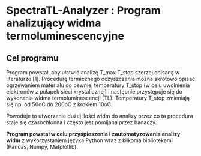 # SpectraTL-Analyzer : Program analizujący widma termoluminescencyjne 

## Cel programu

Program powstał, aby ułatwić analizę T_max T_stop szerzej opisaną w literaturze [1]. Procedurę termicznego oczyszczania można skrótowo opisać ogrzewaniem materiału do pewniej temperatury T_stop (w celu uwolnienia elektronów z pułapek sieci krystalicznej) i następnie przystępuje się do wykonania widma termoluminescencji (TL). Temperatury T_stop zmieniają się np. od 50oC do 200oC z krokiem 10oC. 

Powoduje to utworzenie dużej ilości widm do analizy przez co ta procedura staje się czasochłonna i często jest pomijana przez badaczy. 

**Program powstał w celu przyśpieszenia i zautomatyzowania analizy widm** z wykorzystaniem języka Python wraz z kilkoma bibliotekami (Pandas, Numpy, Matplotlib). 
